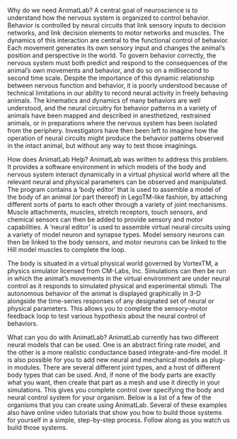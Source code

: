 Why do we need AnimatLab?
A central goal of neuroscience is to understand how the nervous system is organized to control behavior. Behavior is controlled by neural circuits that link sensory inputs to decision networks, and link decision elements to motor networks and muscles. The dynamics of this interaction are central to the functional control of behavior. Each movement generates its own sensory input and changes the animal’s position and perspective in the world. To govern behavior correctly, the nervous system must both predict and respond to the consequences of the animal’s own movements and behavior, and do so on a millisecond to second time scale. Despite the importance of this dynamic relationship between nervous function and behavior, it is poorly understood because of technical limitations in our ability to record neural activity in freely behaving animals. The kinematics and dynamics of many behaviors are well understood, and the neural circuitry for behavior patterns in a variety of animals have been mapped and described in anesthetized, restrained animals, or in preparations where the nervous system has been isolated from the periphery. Investigators have then been left to imagine how the operation of neural circuits might produce the behavior patterns observed in the intact animal, but without any way to test those imaginings.

How does AnimatLab Help?
AnimatLab was written to address this problem. It provides a software environment in which models of the body and nervous system interact dynamically in a virtual physical world where all the relevant neural and physical parameters can be observed and manipulated. The program contains a ‘body editor’ that is used to assemble a model of the body of an animal (or part thereof) in LegoTM-like fashion, by attaching different sorts of parts to each other through a variety of joint mechanisms. Muscle attachments, muscles, stretch receptors, touch sensors, and chemical sensors can then be added to provide sensory and motor capabilities. A ‘neural editor’ is used to assemble virtual neural circuits using a variety of model neuron and synapse types. Model sensory neurons can then be linked to the body sensors, and motor neurons can be linked to the Hill model muscles to complete the loop.

The body is situated in a virtual physical world governed by VortexTM, a physics simulator licensed from CM-Labs, Inc. Simulations can then be run in which the animat’s movements in the virtual environment are under neural control as it responds to simulated physical and experimental stimuli. The autonomous behavior of the animat is displayed graphically in 3-D alongside the time-series responses of any designated set of neural or physical parameters. This allows you to complete the sensory-motor feedback loop to test various hypothesis about the neural control of behaviors.

What can you do with AnimatLab?
AnimatLab currently has two different neural models that can be used. One is an abstract firing rate model, and the other is a more realistic conductance based integrate-and-fire model. It is also possible for you to add new neural and mechanical models as plug-in modules. There are several different joint types, and a host of different body types that can be used. And, if none of the body parts are exactly what you want, then create that part as a mesh and use it directly in your simulations. This gives you complete control over specifying the body and neural control system for your organism. Below is a list of a few of the organisms that you can create using AnimatLab. Several of these examples also have online video tutorials that show you how to build those systems for yourself in a simple, step-by-step process. Follow along as you watch us build those systems.